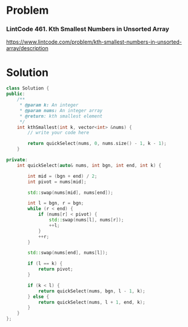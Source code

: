 
# Problem
### LintCode 461. Kth Smallest Numbers in Unsorted Array
https://www.lintcode.com/problem/kth-smallest-numbers-in-unsorted-array/description

# Solution
```c++
class Solution {
public:
    /**
     * @param k: An integer
     * @param nums: An integer array
     * @return: kth smallest element
     */
    int kthSmallest(int k, vector<int> &nums) {
        // write your code here

        return quickSelect(nums, 0, nums.size() - 1, k - 1);
    }

private:
    int quickSelect(auto& nums, int bgn, int end, int k) {

        int mid = (bgn + end) / 2;
        int pivot = nums[mid];

        std::swap(nums[mid], nums[end]);

        int l = bgn, r = bgn;
        while (r < end) {
            if (nums[r] < pivot) {
                std::swap(nums[l], nums[r]);
                ++l;
            }
            ++r;
        }

        std::swap(nums[end], nums[l]);

        if (l == k) {
            return pivot;
        }

        if (k < l) {
            return quickSelect(nums, bgn, l - 1, k);
        } else {
            return quickSelect(nums, l + 1, end, k);
        }
    }
};
```